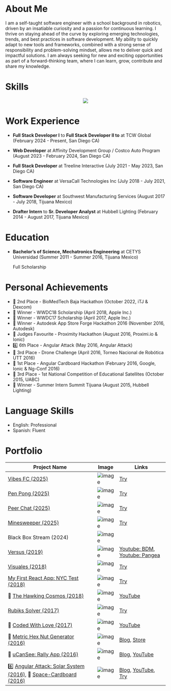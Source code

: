 # About Me

I am a self-taught software engineer with a school background in robotics, driven by an insatiable curiosity and a passion for continuous learning. I thrive on staying ahead of the curve by exploring emerging technologies, trends, and best practices in software development. My ability to quickly adapt to new tools and frameworks, combined with a strong sense of responsibility and problem-solving mindset, allows me to deliver quick and impactful solutions. I am always seeking for new and exciting opportunities as part of a forward-thinking team, where I can learn, grow, contribute and share my knowledge.

# Skills

<p align="center">
  <a href="https://skillicons.dev">
    <img src="https://skillicons.dev/icons?i=angular,apple,arduino,atom,aws,bash,bitbucket,bootstrap,bun,cs,css,cypress,bots,docker,dotnet,dynamodb,electron,elysia,express,firebase,gcp,git,github,githubactions,gitlab,gulp,heroku,html,java,js,jenkins,jest,jquery,latex,linux,md,materialui,matlab,mongodb,nestjs,nextjs,nginx,nodejs,npm,php,pnpm,postgres,postman,powershell,processing,py,raspberrypi,react,redux,regex,sqlite,supabase,selenium,sequelize,swift,tailwind,threejs,ts,vercel,visualstudio,vite,vscode,windows,yarn" />
  </a>
</p>

# Work Experience

-   **Full Stack Developer I** to **Full Stack Developer II to** at TCW Global (February 2024 - Present, San Diego CA)

-   **Web Developer** at Affinity Development Group / Costco Auto Program (August 2023 - February 2024, San Diego CA)

-   **Full Stack Developer** at Treeline Interactive (July 2021 - May 2023, San Diego CA)

-   **Software Engineer** at VersaCall Technologies Inc (July 2018 - July 2021, San Diego CA)

-   **Software Developer** at Southwest Manufacturing Services (August 2017 - July 2018, Tijuana Mexico)

-   **Drafter Intern** to **Sr. Developer Analyst** at Hubbell Lighting (February 2014 - August 2017, Tijuana Mexico)

# Education

-   **Bachelor’s of Science, Mechatronics Engineering** at CETYS Universidad (Summer 2011 - Summer 2016, Tijuana Mexico)

    Full Scholarship

# Personal Achievements

-   🥈 2nd Place - BioMedTech Baja Hackathon (October 2022, iTJ & Dexcom)
-   🏅 Winner - WWDC18 Scholarship (April 2018, Apple Inc.)
-   🏅 Winner - WWDC17 Scholarship (April 2017, Apple Inc.)
-   🏅 Winner - Autodesk App Store Forge Hackathon 2016 (November 2016, Autodesk)
-   🏅 Judges Favourite - Proximity Hackathon (August 2016, Proximi.io & Ionic)
-   6️⃣ 6th Place - Angular Attack (May 2016, Angular Attack)
-   🥉 3rd Place - Drone Challenge (April 2016, Torneo Nacional de Robótica UTT 2016)
-   🥇 1st Place - Angular Cardboard Hackathon (February 2016, Google, Ionic & Ng-Conf 2016)
-   🥉 3rd Place - 1st National Competition of Educational Satellites (October 2015, UABC)
-   🏅 Winner - Summer Intern Summit Tijuana (August 2015, Hubbell Lighting)

# Language Skills

-   English: Professional
-   Spanish: Fluent

# Portfolio

| Project Name                                                                                                                                                                  | Image                                                                                     | Links                                                                                                                                                                                                 |
| ----------------------------------------------------------------------------------------------------------------------------------------------------------------------------- | ----------------------------------------------------------------------------------------- | ----------------------------------------------------------------------------------------------------------------------------------------------------------------------------------------------------- |
| [Vibes FC (2025)](https://github.com/AlbertSanIza/vibes-fc)                                                                                                                   | ![image](https://github.com/user-attachments/assets/b1f358c6-c5d9-496b-808b-8ada34b69954) | [Try](https://albertsaniza.github.io/vibes-fc)                                                                                                                                                        |
| [Pen Pong (2025)](https://github.com/AlbertSanIza/pen-pong)                                                                                                                   | ![image](https://github.com/user-attachments/assets/6be9396a-d085-4461-aa2d-a3a5c19f55e3) | [Try](https://albertsaniza.github.io/pen-pong)                                                                                                                                                        |
| [Peer Chat (2025)](https://github.com/AlbertSanIza/peer-chat)                                                                                                                 | ![image](https://github.com/user-attachments/assets/12f37da1-0ee4-439e-bf36-f63a0c64a70b) | [Try](https://albertsaniza.github.io/peer-chat)                                                                                                                                                       |
| [Minesweeper (2025)](https://github.com/AlbertSanIza/minesweeper)                                                                                                             | ![image](https://github.com/user-attachments/assets/f3a7b344-2399-4a67-a950-59a1cc29e3e7) | [Try](https://albertsaniza.github.io/minesweeper)                                                                                                                                                     |
| Black Box Stream (2024)                                                                                                                                                       | ![image](https://github.com/user-attachments/assets/8064234e-dbaa-4bc5-b969-853281106e58) |                                                                                                                                                                                                       |
| [Versus (2019)](https://github.com/AlbertSanIza/versus)                                                                                                                       | ![image](https://github.com/user-attachments/assets/15c39bbd-259d-4846-a143-7397de95f6a6) | [Youtube: BDM](https://www.youtube.com/watch?v=-Y79tOk8bKE), [Youtube: Pangea](https://www.youtube.com/watch?v=ZMkYlwz9o8A)                                                                           |
| [Visuales (2018)](https://github.com/AlbertSanIza/visuales)                                                                                                                   | ![image](https://github.com/user-attachments/assets/c2b45517-2eb3-4b7d-aa61-cc28d60474cf) | [Try](https://albertsaniza.github.io/visuales)                                                                                                                                                        |
| [My First React App: NYC Test (2018)](https://github.com/AlbertSanIza/react-nyc-test)                                                                                         | ![image](https://github.com/user-attachments/assets/23a19378-d9d0-46aa-89d2-8bf3fb9b14b8) | [Try](https://albertsaniza.github.io/react-nyc-test)                                                                                                                                                  |
| 🏅 [The Hawking Cosmos (2018)](https://github.com/AlbertSanIza/TheHawkingCosmos)                                                                                              | ![image](https://github.com/user-attachments/assets/0b9c133c-e681-4173-bdce-ba6e7410f449) | [YouTube](https://www.youtube.com/watch?v=7TKopNBXiHk)                                                                                                                                                |
| [Rubiks Solver (2017)](https://github.com/AlbertSanIza/rubiks-solver)                                                                                                         | ![image](https://github.com/user-attachments/assets/47369710-e0d4-42f5-9f22-48ecf93ee031) | [Try](https://albertsaniza.github.io/rubiks-solver)                                                                                                                                                   |
| 🏅 [Coded With Love (2017)](https://github.com/AlbertSanIza/CodedWithLove)                                                                                                    | ![image](https://github.com/user-attachments/assets/c97e280b-7d14-40fd-87ed-3481aeab7cf3) | [YouTube](https://www.youtube.com/watch?v=9rQCCm1T1ZM)                                                                                                                                                |
| 🏅 [Metric Hex Nut Generator (2016)](https://github.com/AlbertSanIza/MetricHexNut)                                                                                            | ![image](https://github.com/user-attachments/assets/ef89e7af-8d2b-445b-948c-1479d419bea2) | [Blog](https://devpost.com/software/metr), [Store](https://apps.autodesk.com/FUSION/en/Detail/Index?id=5177518851821422371&appLang=en&os=Win64)                                                       |
| 🏅 [uCanSee: Rally App (2016)](https://github.com/AlbertSanIza/uCanSee)                                                                                                       | ![image](https://github.com/user-attachments/assets/b0028c5e-dd90-4897-a874-310a421c80be) | [Blog](https://proximi.io/proximity-hackathon-results/), [YouTube](https://www.youtube.com/watch?v=ZWmn-_j0zPs)                                                                                       |
| 6️⃣ [Angular Attack: Solar System (2016)](https://github.com/AlbertSanIza/angularattack2016-fca), 🥇 [Space-Cardboard (2016)](https://github.com/AlbertSanIza/Space-Cardboard) | ![image](https://github.com/user-attachments/assets/72585720-102c-4fea-8eb6-2bebe60d0d50) | [Blog](https://ionic.io/blog/announcing-the-angular-cardboard-hackathon-winners), [YouTube](https://www.youtube.com/watch?v=1SwhDGN-L6k), [Try](https://albertsaniza.github.io/angularattack2016-fca) |
